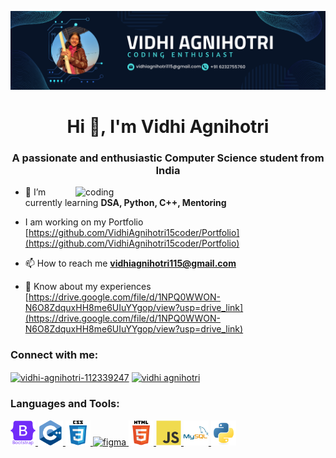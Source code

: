 ![logo](https://github.com/VidhiAgnihotri15coder/VidhiAgnihotri15coder/blob/main/Blue%20And%20Green%20Professional%20Technology%20LinkedIn%20Banner.png)
<h1 align="center">Hi 👋, I'm Vidhi Agnihotri</h1>
<h3 align="center">A passionate and enthusiastic Computer Science student from India</h3>

<img align="right" alt="coding" width="400" src="https://startcoding.co.in/wp-content/uploads/2021/12/coding-for-kids.gif">

- 🌱 I’m currently learning **DSA, Python, C++, Mentoring**

- I am working on my Portfolio [https://github.com/VidhiAgnihotri15coder/Portfolio](https://github.com/VidhiAgnihotri15coder/Portfolio)

- 📫 How to reach me **vidhiagnihotri115@gmail.com**

- 📄 Know about my experiences [https://drive.google.com/file/d/1NPQ0WWON-N6O8ZdquxHH8me6UIuYYgop/view?usp=drive_link](https://drive.google.com/file/d/1NPQ0WWON-N6O8ZdquxHH8me6UIuYYgop/view?usp=drive_link)

<h3 align="left">Connect with me:</h3>
<p align="left">
<a href="https://linkedin.com/in/vidhi-agnihotri-112339247" target="blank"><img align="center" src="https://raw.githubusercontent.com/rahuldkjain/github-profile-readme-generator/master/src/images/icons/Social/linked-in-alt.svg" alt="vidhi-agnihotri-112339247" height="30" width="40" /></a>
<a href="https://www.youtube.com/c/vidhi agnihotri" target="blank"><img align="center" src="https://raw.githubusercontent.com/rahuldkjain/github-profile-readme-generator/master/src/images/icons/Social/youtube.svg" alt="vidhi agnihotri" height="30" width="40" /></a>
</p>

<h3 align="left">Languages and Tools:</h3>
<p align="left"> <a href="https://getbootstrap.com" target="_blank" rel="noreferrer"> <img src="https://raw.githubusercontent.com/devicons/devicon/master/icons/bootstrap/bootstrap-plain-wordmark.svg" alt="bootstrap" width="40" height="40"/> </a> <a href="https://www.w3schools.com/cpp/" target="_blank" rel="noreferrer"> <img src="https://raw.githubusercontent.com/devicons/devicon/master/icons/cplusplus/cplusplus-original.svg" alt="cplusplus" width="40" height="40"/> </a> <a href="https://www.w3schools.com/css/" target="_blank" rel="noreferrer"> <img src="https://raw.githubusercontent.com/devicons/devicon/master/icons/css3/css3-original-wordmark.svg" alt="css3" width="40" height="40"/> </a> <a href="https://www.figma.com/" target="_blank" rel="noreferrer"> <img src="https://www.vectorlogo.zone/logos/figma/figma-icon.svg" alt="figma" width="40" height="40"/> </a> <a href="https://www.w3.org/html/" target="_blank" rel="noreferrer"> <img src="https://raw.githubusercontent.com/devicons/devicon/master/icons/html5/html5-original-wordmark.svg" alt="html5" width="40" height="40"/> </a> <a href="https://developer.mozilla.org/en-US/docs/Web/JavaScript" target="_blank" rel="noreferrer"> <img src="https://raw.githubusercontent.com/devicons/devicon/master/icons/javascript/javascript-original.svg" alt="javascript" width="40" height="40"/> </a> <a href="https://www.mysql.com/" target="_blank" rel="noreferrer"> <img src="https://raw.githubusercontent.com/devicons/devicon/master/icons/mysql/mysql-original-wordmark.svg" alt="mysql" width="40" height="40"/> </a> <a href="https://www.python.org" target="_blank" rel="noreferrer"> <img src="https://raw.githubusercontent.com/devicons/devicon/master/icons/python/python-original.svg" alt="python" width="40" height="40"/> </a> </p>
